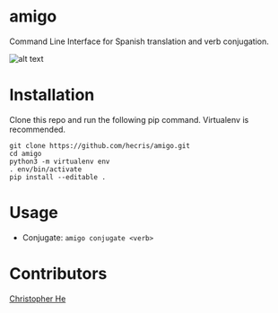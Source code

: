 # amigo
Command Line Interface for Spanish translation and verb conjugation.  

![alt text](https://github.com/hecris/amigo/blob/master/screenshots/conjugate.gif?raw=true)

# Installation
Clone this repo and run the following pip command. Virtualenv is recommended.
```
git clone https://github.com/hecris/amigo.git
cd amigo
python3 -m virtualenv env
. env/bin/activate
pip install --editable .
```

# Usage
* Conjugate: `amigo conjugate <verb>`

# Contributors
[Christopher He](https://github.com/hecris)